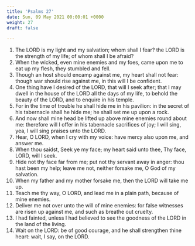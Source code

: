 ```yaml
---
title: 'Psalms 27'
date: Sun, 09 May 2021 00:00:01 +0000
weight: 27
draft: false
  
---
```


1. The LORD is my light and my salvation; whom shall I fear? the LORD is the strength of my life; of whom shall I be afraid?
2. When the wicked, even mine enemies and my foes, came upon me to eat up my flesh, they stumbled and fell.
3. Though an host should encamp against me, my heart shall not fear: though war should rise against me, in this will I be confident.
4. One thing have I desired of the LORD, that will I seek after; that I may dwell in the house of the LORD all the days of my life, to behold the beauty of the LORD, and to enquire in his temple.
5. For in the time of trouble he shall hide me in his pavilion: in the secret of his tabernacle shall he hide me; he shall set me up upon a rock.
6. And now shall mine head be lifted up above mine enemies round about me: therefore will I offer in his tabernacle sacrifices of joy; I will sing, yea, I will sing praises unto the LORD.
7. Hear, O LORD, when I cry with my voice: have mercy also upon me, and answer me.
8. When thou saidst, Seek ye my face; my heart said unto thee, Thy face, LORD, will I seek.
9. Hide not thy face far from me; put not thy servant away in anger: thou hast been my help; leave me not, neither forsake me, O God of my salvation.
10. When my father and my mother forsake me, then the LORD will take me up.
11. Teach me thy way, O LORD, and lead me in a plain path, because of mine enemies.
12. Deliver me not over unto the will of mine enemies: for false witnesses are risen up against me, and such as breathe out cruelty.
13. I had fainted, unless I had believed to see the goodness of the LORD in the land of the living.
14. Wait on the LORD: be of good courage, and he shall strengthen thine heart: wait, I say, on the LORD.
